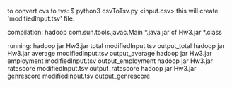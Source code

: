 to convert cvs to tvs:
$ python3 csvToTsv.py <input.csv> 
this will create 'modifiedInput.tsv' file.

compilation: 
hadoop com.sun.tools.javac.Main *.java 
jar cf Hw3.jar *.class

running:
hadoop jar Hw3.jar total modifiedInput.tsv output_total 
hadoop jar Hw3.jar average modifiedInput.tsv output_average
hadoop jar Hw3.jar employment modifiedInput.tsv output_employment 
hadoop jar Hw3.jar ratescore modifiedInput.tsv output_ratescore 
hadoop jar Hw3.jar genrescore modifiedInput.tsv output_genrescore